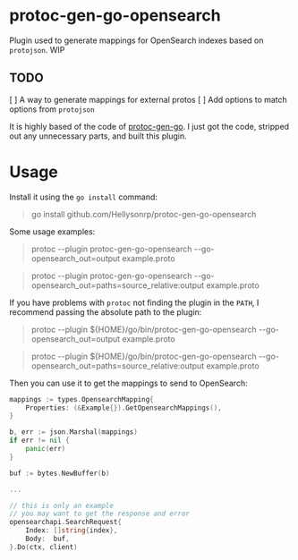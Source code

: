 # protoc-gen-go-opensearch

Plugin used to generate mappings for OpenSearch indexes based on `protojson`.
WIP

## TODO

[ ] A way to generate mappings for external protos
[ ] Add options to match options from `protojson`

It is highly based of the code of [protoc-gen-go](https://github.com/protocolbuffers/protobuf-go/tree/b92717ecb630d4a4824b372bf98c729d87311a4d/cmd/protoc-gen-go).
I just got the code, stripped out any unnecessary parts, and built this plugin.

# Usage

Install it using the `go install` command:
> go install github.com/Hellysonrp/protoc-gen-go-opensearch

Some usage examples:
> protoc --plugin protoc-gen-go-opensearch --go-opensearch_out=output example.proto

> protoc --plugin protoc-gen-go-opensearch --go-opensearch_out=paths=source_relative:output example.proto

If you have problems with `protoc` not finding the plugin in the `PATH`, I recommend passing the absolute path to the plugin:
> protoc --plugin ${HOME}/go/bin/protoc-gen-go-opensearch --go-opensearch_out=output example.proto

> protoc --plugin ${HOME}/go/bin/protoc-gen-go-opensearch --go-opensearch_out=paths=source_relative:output example.proto

Then you can use it to get the mappings to send to OpenSearch:

```go
mappings := types.OpensearchMapping{
    Properties: (&Example{}).GetOpensearchMappings(),
}

b, err := json.Marshal(mappings)
if err != nil {
    panic(err)
}

buf := bytes.NewBuffer(b)

...

// this is only an example
// you may want to get the response and error
opensearchapi.SearchRequest{
    Index: []string{index},
    Body:  buf,
}.Do(ctx, client)
```
